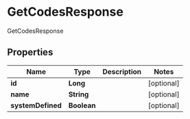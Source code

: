 

# GetCodesResponse

GetCodesResponse
## Properties

Name | Type | Description | Notes
------------ | ------------- | ------------- | -------------
**id** | **Long** |  |  [optional]
**name** | **String** |  |  [optional]
**systemDefined** | **Boolean** |  |  [optional]



